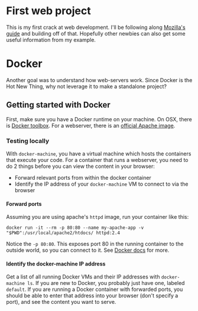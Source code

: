 # First web project

This is my first crack at web development. I'll be following along [Mozilla's
guide](https://developer.mozilla.org/en-US/Learn/Getting_started_with_the_web) and building off of
that. Hopefully other newbies can also get some useful information from my example.

# Docker

Another goal was to understand how web-servers work. Since Docker is the Hot New Thing, why not
leverage it to make a standalone project?

## Getting started with Docker

First, make sure you have a Docker runtime on your machine. On OSX, there is [Docker
toolbox](https://www.docker.com/docker-toolbox). For a webserver, there is an [official Apache image](https://hub.docker.com/_/httpd/).

### Testing locally

With `docker-machine`, you have a virtual machine which hosts the containers that execute your
code. For a container that runs a webserver, you need to do 2 things before you can view the content
in your browser:

- Forward relevant ports from within the docker container
- Identify the IP address of your `docker-machine` VM to connect to via the browser

#### Forward ports

Assuming you are using apache's `httpd` image, run your container like this:

    docker run -it --rm -p 80:80 --name my-apache-app -v "$PWD":/usr/local/apache2/htdocs/ httpd:2.4

Notice the `-p 80:80`. This exposes port 80 in the running container to the outside world, so you
can connect to it. See [Docker
docs](https://docs.docker.com/engine/reference/run/#expose-incoming-ports) for more.

#### Identify the docker-machine IP address

Get a list of all running Docker VMs and their IP addresses with `docker-machine ls`. If you are new
to Docker, you probably just have one, labeled `default`. If you are running a Docker container with
forwarded ports, you should be able to enter that address into your browser (don't specify a port),
and see the content you want to serve.






